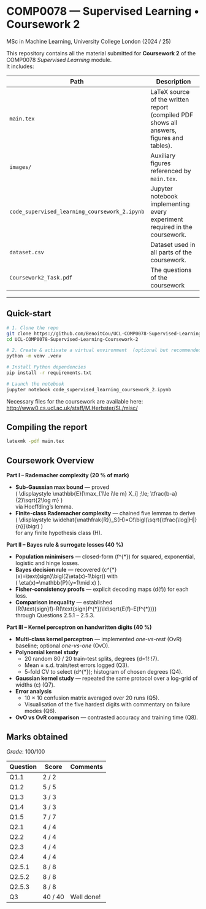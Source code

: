 # COMP0078 — Supervised Learning • Coursework 2  
MSc in Machine Learning, University College London (2024 / 25)

This repository contains all the material submitted for **Coursework 2** of the COMP0078 *Supervised Learning* module.  
It includes:

| Path | Description |
|------|-------------|
| `main.tex`          | LaTeX source of the written report (compiled PDF shows all answers, figures and tables). |
| `images/`           | Auxiliary figures referenced by `main.tex`. |
| `code_supervised_learning_coursework_2.ipynb` | Jupyter notebook implementing every experiment required in the coursework. |
| `dataset.csv`       | Dataset used in all parts of the coursework. |
| `Coursework2_Task.pdf` | The questions of the coursework  |

---

## Quick-start

```bash
# 1. Clone the repo
git clone https://github.com/BenoitCou/UCL-COMP0078-Supervised-Learning-Coursework-2
cd UCL-COMP0078-Supervised-Learning-Coursework-2

# 2. Create & activate a virtual environment  (optional but recommended)
python -m venv .venv

# Install Python dependencies
pip install -r requirements.txt

# Launch the notebook
jupyter notebook code_supervised_learning_coursework_2.ipynb
```

Necessary files for the coursework are available here: http://www0.cs.ucl.ac.uk/staff/M.Herbster/SL/misc/

## Compiling the report
```bash
latexmk -pdf main.tex
```

## Coursework Overview

**Part I – Rademacher complexity (20 % of mark)** 

- **Sub-Gaussian max bound** — proved  
  \( \displaystyle \mathbb{E}[\max_{1\le i\le m} X_i] \;\le\; \tfrac{b-a}{2}\sqrt{2\log m} \)  
  via Hoeffding’s lemma.  
- **Finite-class Rademacher complexity** — chained five lemmas to derive  
  \( \displaystyle \widehat{\mathfrak{R}}_S(H)=O\!\bigl(\sqrt{\tfrac{\log|H|}{n}}\bigr) \)  
  for any finite hypothesis class \(H\).

**Part II – Bayes rule & surrogate losses (40 %)**  

- **Population minimisers** — closed-form \(f^{\*}\) for squared, exponential, logistic and hinge losses.  
- **Bayes decision rule** — recovered \(c^{\*}(x)=\text{sign}\bigl(2\eta(x)-1\bigr)\) with  
  \( \eta(x)=\mathbb{P}(y=1\mid x) \).  
- **Fisher-consistency proofs** — explicit decoding maps \(d(f)\) for each loss.  
- **Comparison inequality** — established  
  \(R(\text{sign}f)-R(\text{sign}f^{\*})\le\sqrt{E(f)-E(f^{\*})}\)  
  through Questions 2.5.1 – 2.5.3.  

**Part III – Kernel perceptron on handwritten digits (40 %)**  

- **Multi-class kernel perceptron** — implemented *one-vs-rest* (OvR) baseline; optional *one-vs-one* (OvO).  
- **Polynomial kernel study**  
  - 20 random 80 / 20 train-test splits, degrees \(d=1\!:\!7\).  
  - Mean ± s.d. train/test errors logged (Q3).  
  - 5-fold CV to select \(d^{\*}\); histogram of chosen degrees (Q4).  
- **Gaussian kernel study** — repeated the same protocol over a log-grid of widths \(c\) (Q7).  
- **Error analysis**  
  - 10 × 10 confusion matrix averaged over 20 runs (Q5).  
  - Visualisation of the five hardest digits with commentary on failure modes (Q6).  
- **OvO vs OvR comparison** — contrasted accuracy and training time (Q8).  

## Marks obtained

*Grade*: 100/100

| Question | Score   | Comments   |
| -------- | ------- | ---------- |
| Q1.1     | 2 / 2   |            |
| Q1.2     | 5 / 5   |            |
| Q1.3     | 3 / 3   |            |
| Q1.4     | 3 / 3   |            |
| Q1.5     | 7 / 7   |            |
| Q2.1     | 4 / 4   |            |
| Q2.2     | 4 / 4   |            |
| Q2.3     | 4 / 4   |            |
| Q2.4     | 4 / 4   |            |
| Q2.5.1   | 8 / 8   |            |
| Q2.5.2   | 8 / 8   |            |
| Q2.5.3   | 8 / 8   |            |
| Q3       | 40 / 40 | Well done! |

   

